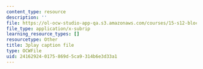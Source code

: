 ```yaml
---
content_type: resource
description: ''
file: https://ol-ocw-studio-app-qa.s3.amazonaws.com/courses/15-s12-blockchain-and-money-fall-2018/241629240175869d5ca9314b6e3d33a1_l0vD_FBWk0g.srt
file_type: application/x-subrip
learning_resource_types: []
resourcetype: Other
title: 3play caption file
type: OCWFile
uid: 24162924-0175-869d-5ca9-314b6e3d33a1
---
```


